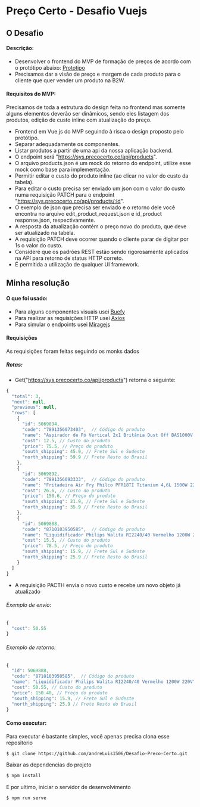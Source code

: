 # Preço Certo - Desafio Vuejs

## O Desafio
#### Descrição:

- Desenvolver o frontend do MVP de formação de preços de acordo com o protótipo abaixo:
[Prototipo](https://xd.adobe.com/view/293ffc9d-bfbf-4d25-883c-fa27fa69d762-7c6c/screen/f39ba645-b03d-400f-aad9-68a3499eaa4a/)
- Precisamos dar a visão de preço e margem de cada produto para o cliente que quer vender um produto na B2W.

#### Requisitos do MVP:
Precisamos de toda a estrutura do design feita no frontend mas somente alguns elementos deverão ser dinâmicos,
sendo eles listagem dos produtos, edição de custo inline com atualização do preço.
- Frontend em Vue.js do MVP seguindo à risca o design proposto pelo protótipo.
- Separar adequadamente os componentes.
- Listar produtos a partir de uma api da nossa aplicação backend.
- O endpoint será "https://sys.precocerto.co/api/products".
- O arquivo products.json é um mock do retorno do endpoint, utilize esse mock como base para implementação.
- Permitir editar o custo do produto inline (ao clicar no valor do custo da tabela).
- Para editar o custo precisa ser enviado um json com o valor do custo numa requisição PATCH para o endpoint
"https://sys.precocerto.co/api/products/:id".
- O exemplo de json que precisa ser enviado e o retorno dele você encontra no arquivo edit_product_request.json e
id_product response.json, respectivamente.
- A resposta da atualização contém o preço novo do produto, que deve ser atualizado na tabela.
- A requisição PATCH deve ocorrer quando o cliente parar de digitar por 1s o valor do custo.
- Considere que os padrões REST estão sendo rigorosamente aplicados na API para retorno de status HTTP correto.
- É permitida a utilização de qualquer UI framework.



## Minha resolução
#### O que foi usado:
- Para alguns componentes visuais usei [Buefy](https://buefy.org/)
- Para realizar as requisições HTTP usei [Axios](https://axios-http.com/ptbr/docs/intro)
- Para simular o endpoints usei [Miragejs](https://miragejs.com/)

#### Requisições 
As requisições foram feitas seguindo os monks dados
##### Rotas:
- Get("https://sys.precocerto.co/api/products") retorna o seguinte: 
```javascript
{
  "total": 3,
  "next": null,
  "previous": null,
  "rows": [
    {
      "id": 5069894,
      "code": "7891356073403",  // Código do produto
      "name": "Aspirador de Pó Vertical 2x1 Britânia Dust Off BAS1000V 220v", // Nome do produto
      "cost": 12.5, // Custo do produto
      "price": 75.5, // Preço do produto
      "south_shipping": 45.9, // Frete Sul e Sudeste
      "north_shipping": 59.9 // Frete Resto do Brasil
    },
    {
      "id": 5069892,
      "code": "7891356093333",  // Código do produto
      "name": "Fritadeira Air Fry Philco PFR18TI Titanium 4,6L 1500W 220v",  // Nome do produto
      "cost": 26.6, // Custo do produto
      "price": 150.6, // Preço do produto
      "south_shipping": 21.9, // Frete Sul e Sudeste
      "north_shipping": 35.9 // Frete Resto do Brasil
    },
    {
      "id": 5069888,
      "code": "8710103950585",  // Código do produto
      "name": "Liquidificador Philips Walita RI2240/40 Vermelho 1200W 220V",  // Nome do produto
      "cost": 15.5, // Custo do produto
      "price": 78.5, // Preço do produto
      "south_shipping": 15.9, // Frete Sul e Sudeste
      "north_shipping": 25.9 // Frete Resto do Brasil
    }
  ]
}
```
- A requisição PACTH envia o novo custo e recebe um novo objeto já atualizado
###### Exemplo de envio:
```javascript
{
  "cost": 50.55
}
```
###### Exemplo de retorno: 
```javascript
{
  "id": 5069888,
  "code": "8710103950585",  // Código do produto
  "name": "Liquidificador Philips Walita RI2240/40 Vermelho 1200W 220V",  // Nome do produto
  "cost": 50.55, // Custo do produto
  "price": 150.40, // Preço do produto
  "south_shipping": 15.9, // Frete Sul e Sudeste
  "north_shipping": 25.9 // Frete Resto do Brasil
}
```

#### Como executar: 
Para executar é bastante simples, você apenas precisa clona esse repositorio
```sh
$ git clone https://github.com/andreLuis1506/Desafio-Preco-Certo.git 
```
Baixar as dependencias do projeto
```sh
$ npm install
```

E por ultimo, iniciar o servidor de desenvolvimento
```sh
$ npm run serve
```

